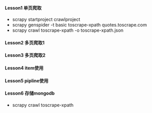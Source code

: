 
#### Lesson1 单页爬取
- scrapy startproject crawlproject
- scrapy genspider -t basic toscrape-xpath quotes.toscrape.com
- scrapy crawl toscrape-xpath -o toscrape-xpath.json
#### Lesson2 多页爬取1
#### Lesson3 多页爬取2
#### Lesson4 item使用
#### Lesson5 pipline使用
#### Lesson6 存储mongodb
- scrapy crawl toscrape-xpath

